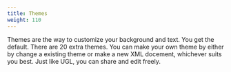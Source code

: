 ```yaml
---
title: Themes
weight: 110
---
```


Themes are the way to customize your background and text. You get the default. There are 20 extra themes. You can make your own theme by either by change a existing theme or make a new XML docement, whichever suits you best. Just like UGL, you can share and edit freely.
